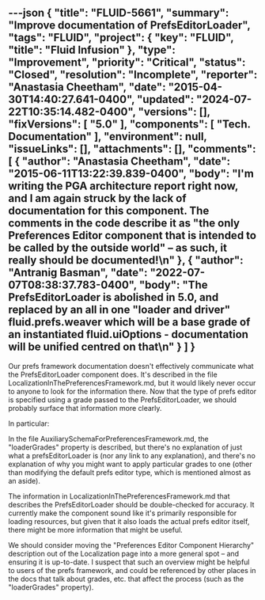 ---json
{
  "title": "FLUID-5661",
  "summary": "Improve documentation of PrefsEditorLoader",
  "tags": "FLUID",
  "project": {
    "key": "FLUID",
    "title": "Fluid Infusion"
  },
  "type": "Improvement",
  "priority": "Critical",
  "status": "Closed",
  "resolution": "Incomplete",
  "reporter": "Anastasia Cheetham",
  "date": "2015-04-30T14:40:27.641-0400",
  "updated": "2024-07-22T10:35:14.482-0400",
  "versions": [],
  "fixVersions": [
    "5.0"
  ],
  "components": [
    "Tech. Documentation"
  ],
  "environment": null,
  "issueLinks": [],
  "attachments": [],
  "comments": [
    {
      "author": "Anastasia Cheetham",
      "date": "2015-06-11T13:22:39.839-0400",
      "body": "I'm writing the PGA architecture report right now, and I am again struck by the lack of documentation for this component. The comments in the code describe it as \"the only Preferences Editor component that is intended to be called by the outside world\" – as such, it really should be documented!\n"
    },
    {
      "author": "Antranig Basman",
      "date": "2022-07-07T08:38:37.783-0400",
      "body": "The PrefsEditorLoader is abolished in 5.0, and replaced by an all in one \"loader and driver\" fluid.prefs.weaver which will be a base grade of an instantiated fluid.uiOptions - documentation will be unified centred on that\n"
    }
  ]
}
---
Our prefs framework documentation doesn't effectively communicate what the PrefsEditorLoader component does. It's described in the file LocalizationInThePreferencesFramework.md, but it would likely never occur to anyone to look for the information there. Now that the type of prefs editor is specified using a grade passed to the PrefsEditorLoader, we should probably surface that information more clearly.

In particular:

In the file AuxiliarySchemaForPreferencesFramework.md, the "loaderGrades" property is described, but there's no explanation of just what a prefsEditorLoader is (nor any link to any explanation), and there's no explanation of why you might want to apply particular grades to one (other than modifying the default prefs editor type, which is mentioned almost as an aside).

The information in LocalizationInThePreferencesFramework.md that describes the PrefsEditorLoader should be double-checked for accuracy. It currently make the component sound like it's primarily responsible for loading resources, but given that it also loads the actual prefs editor itself, there might be more information that might be useful.

We should consider moving the "Preferences Editor Component Hierarchy" description out of the Localization page into a more general spot – and ensuring it is up-to-date. I suspect that such an overview might be helpful to users of the prefs framework, and could be referenced by other places in the docs that talk about grades, etc. that affect the process (such as the "loaderGrades" property).

        